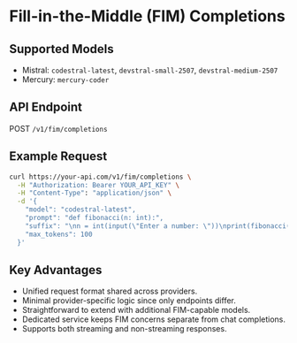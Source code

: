 # Fill-in-the-Middle (FIM) Completions

## Supported Models
- Mistral: `codestral-latest`, `devstral-small-2507`, `devstral-medium-2507`
- Mercury: `mercury-coder`

## API Endpoint
POST `/v1/fim/completions`

## Example Request
```bash
curl https://your-api.com/v1/fim/completions \
  -H "Authorization: Bearer YOUR_API_KEY" \
  -H "Content-Type": "application/json" \
  -d '{
    "model": "codestral-latest",
    "prompt": "def fibonacci(n: int):",
    "suffix": "\nn = int(input(\"Enter a number: \"))\nprint(fibonacci(n))",
    "max_tokens": 100
  }'
```

## Key Advantages
- Unified request format shared across providers.
- Minimal provider-specific logic since only endpoints differ.
- Straightforward to extend with additional FIM-capable models.
- Dedicated service keeps FIM concerns separate from chat completions.
- Supports both streaming and non-streaming responses.
